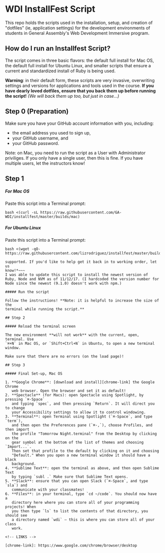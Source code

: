 # WDI InstallFest Script

This repo holds the scripts used in the installation, setup, and creation of 
"dotfiles" (ie, application settings) for the development environments of 
students in General Assembly's Web Development Immersive program.

## How do I run an Installfest Script?

The script comes in three basic flavors: the default full install for Mac OS, 
the default full install for Ubuntu Linux, and smaller scripts that ensure a 
current and standardized install of Ruby is being used.

**Warning**: in their default form, these scripts are very invasive, 
overwriting settings and versions for applications and tools used in the 
course. **If you have dearly loved dotfiles, ensure that you back them up before 
running the script!** *(We will back them up too, but just in case...)*

## Step 0 (Preparation)

Make sure you have your GitHub account information with you, including:

- the email address you used to sign up,
- your GitHub username, and
- your GitHub password.

Note: on Mac, you need to run the script as a User with Administrator
priviliges. If you only have a single user, then this is fine. If you
have multiple users, let the instructors know!

## Step 1

##### For Mac OS

Paste this script into a Terminal prompt:

```
bash <(curl -sL https://raw.githubusercontent.com/GA-WDI/installfest/master/builds/mac)
```

##### For Ubuntu Linux

Paste this script into a Terminal prompt:

```
bash <(wget -qO- https://raw.githubusercontent.com/lizrodriguez/installfest/master/builds/ubuntu)
```

~~~*Sadly, the Ubuntu script is out of date and is not currently 
supported. If you'd like to help get it back in to working order, let us
know!*~~~
I was able to update this script to install the newest version of Ruby, Node and NVM as of 11/12/17. (I hardcoded the version number for Node since the newest (9.1.0) doesn't work with npm.)

##### Run the script

Follow the instructions! **Note: it is helpful to increase the size of the 
terminal while running the script.**

## Step 2

##### Reload the terminal screen

The new environment **will not work** with the current, open, terminal. Use 
`⌘+N` in Mac OS, or `Shift+Ctrl+N` in Ubuntu, to open a new terminal
window.

Make sure that there are no errors (on the load page)!

## Step 3

##### Final Set-up, Mac OS

1. **Google Chrome**: [download and install][chrome-link] the Google Chrome
   web browser. Open the browser and set it as default!
2. **Spectacle** (for Macs): open Spectacle using Spotlight, by pressing `⌘-Space`
   and typing `spec`, and then pressing `Return`. It will direct you to change
   your Accessibility settings to allow it to control windowing.
3. **Terminal**: open Terminal using Spotlight (`⌘-Space`, and type `term`),
   and then open the Preferences pane (`⌘-,`), choose Profiles, and then import
   the profile "Tomorrow Night.terminal" from the Desktop by clicking on the
   gear symbol at the bottom of the list of themes and choosing `Import...`.
   Then set that profile to the default by clicking on it and choosing 
   "Default." When you open a new terminal window it should have a black
   background.
4. **Sublime Text**: open the terminal as above, and then open Sublime Text
   by typing `subl .` Make sure that Sublime Text opens.
5. **Slack**: ensure that you can open Slack (`⌘-Space`, and type `sla`) and 
   communicate with your classmates!
6. **Files**: in your terminal, type `cd ~/code`. You should now have a 
   directory here where you can store all of your programming projects! When
   you then type `ls` to list the contents of that directory, you should see
   a directory named `wdi` — this is where you can store all of your class
   work.

<!-- LINKS -->

[chrome-link]: https://www.google.com/chrome/browser/desktop
